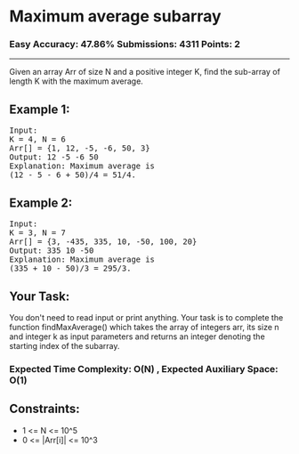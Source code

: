 # Maximum average subarray

### Easy Accuracy: 47.86% Submissions: 4311 Points: 2

---

Given an array Arr of size N and a positive integer K, find the sub-array of length K with the maximum average.

## Example 1:

<pre>
Input:
K = 4, N = 6
Arr[] = {1, 12, -5, -6, 50, 3}
Output: 12 -5 -6 50
Explanation: Maximum average is 
(12 - 5 - 6 + 50)/4 = 51/4.
</pre>

## Example 2:

<pre>
Input:
K = 3, N = 7
Arr[] = {3, -435, 335, 10, -50, 100, 20}
Output: 335 10 -50
Explanation: Maximum average is 
(335 + 10 - 50)/3 = 295/3.
</pre>

## Your Task:

You don't need to read input or print anything. Your task is to complete the function findMaxAverage() which takes the array of integers arr, its size n and integer k as input parameters and returns an integer denoting the starting index of the subarray.

### Expected Time Complexity: O(N) , Expected Auxiliary Space: O(1)

## Constraints:

- 1 <= N <= 10^5
- 0 <= |Arr[i]| <= 10^3
